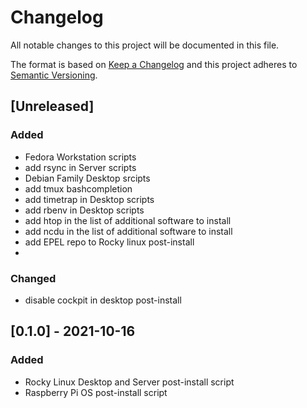 # Changelog
All notable changes to this project will be documented in this file.

The format is based on [Keep a Changelog](http://keepachangelog.com/en/1.0.0/)
and this project adheres to [Semantic Versioning](http://semver.org/spec/v2.0.0.html).

## [Unreleased]
### Added
- Fedora Workstation scripts
- add rsync in Server scripts
- Debian Family Desktop srcipts
- add tmux bashcompletion
- add timetrap in Desktop scripts 
- add rbenv in Desktop scripts
- add htop in the list of additional software to install
- add ncdu in the list of additional software to install
- add EPEL repo to Rocky linux post-install
- 
### Changed
- disable cockpit in desktop post-install

## [0.1.0] - 2021-10-16
### Added
- Rocky Linux Desktop and Server post-install script
- Raspberry Pi OS post-install script